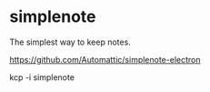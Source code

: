 # simplenote
The simplest way to keep notes.

https://github.com/Automattic/simplenote-electron


kcp -i simplenote
